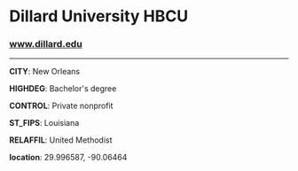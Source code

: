 # Dillard University HBCU
### www.dillard.edu
---
**CITY**: New Orleans

**HIGHDEG**: Bachelor's degree

**CONTROL**: Private nonprofit

**ST_FIPS**: Louisiana

**RELAFFIL**: United Methodist

**location**: 29.996587, -90.06464